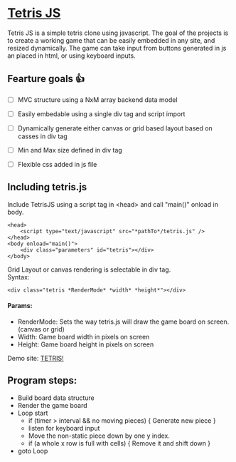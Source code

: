 # **<u>Tetris JS</u>**

Tetris JS is a simple tetris clone using javascript. The goal of the projects is to create a working game that can be easily embedded in any site, and resized dynamically.
The game can take input from buttons generated in js an placed in html, or using keyboard inputs. 

## Fearture goals :+1:
- [ ] MVC structure using a NxM array backend data model
- [ ] Easily embedable using a single div tag and script import
- [ ] Dynamically generate either canvas or grid based layout based on casses in div tag
- [ ] Min and Max size defined in div tag
- [ ] Flexible css added in js file


## Including tetris.js
Include TetrisJS using a script tag in &#60;head&#62; and call "main()" onload in body.
```
<head>
	<script type="text/javascript" src="*pathTo*/tetris.js" />
</head>
<body onload="main()">
	<div class="parameters" id="tetris"></div>
</body>
```

Grid Layout or canvas rendering is selectable in div tag.<br />
Syntax: 
```
<div class="tetris *RenderMode* *width* *height*"></div>
```
#### Params: 
- RenderMode: Sets the way tetris.js will draw the game board on screen. (canvas or grid)
- Width: Game board width in pixels on screen
- Height: Game board height in pixels on screen
	
Demo site: <a href="https://wisetorsk.github.io/StartIT3/Uke7/Tetris/tetrisJS_TestPage.html">TETRIS!</a>

## Program steps:
- Build board data structure
- Render the game board
- Loop start
  - if (timer > interval && no moving pieces) \{ Generate new piece \}
  - listen for keyboard input
  - Move the non-static piece down by one y index.
  - if (a whole x row is full with cells) \{ Remove it and shift down \}
- goto Loop
